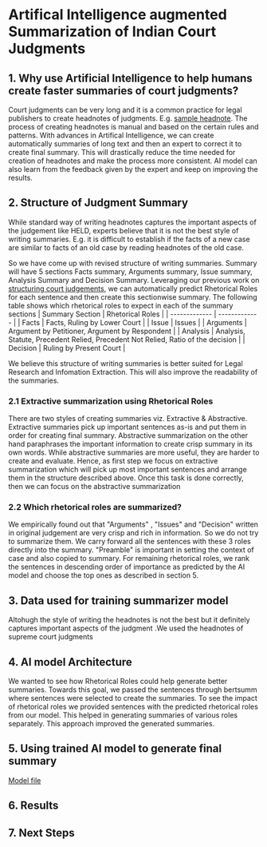 # Artifical Intelligence augmented Summarization of Indian Court Judgments

## 1. Why use Artificial Intelligence to help humans create faster summaries of court judgments?
Court judgments can be very long and it is a common practice for legal publishers to create headnotes of judgments. E.g. [sample headnote](https://main.sci.gov.in/judgment/judis/5268.pdf).
The process of creating headnotes is  manual and based on the certain rules and patterns. With advances in Artifical Intelligence, we can create automatically summaries of long text and then an expert to correct it to create final summary. This will drastically reduce the time needed for creation of headnotes and make the process more consistent. AI model can also learn from the feedback given by the expert and keep on improving the results.

## 2. Structure of Judgment Summary
While standard way of writing headnotes captures the important aspects of the judgement like HELD, experts believe that it is not the best style of writing summaries. E.g. it is difficult to establish if the facts of a new case are similar to facts of an old case by reading headnotes of the old case.

So we have come up with revised structure of writing summaries. Summary will have 5 sections Facts summary, Arguments summary, Issue summary, Analysis Summary and Decision Summary. Leveraging our previous work on [structuring court judgements](https://github.com/Legal-NLP-EkStep/rhetorical-role-baseline), we can automatically predict Rhetorical Roles for each sentence and then create this sectionwise summary. The following table shows which rhetorical roles to expect in each of the summary sections
| Summary Section  | Rhetorical Roles |
| ------------- | ------------- |
| Facts  | Facts, Ruling by Lower Court  |
| Issue  | Issues  |
| Arguments  | Argument by Petitioner, Argument by Respondent  |
| Analysis  | Analysis, Statute, Precedent Relied, Precedent Not Relied, Ratio of the decision   |
| Decision  | Ruling by Present Court  |

We believe this structure of writing summaries is better suited for Legal Research and Infomation Extraction. This will also improve the readability of the summaries.
### 2.1 Extractive summarization using Rhetorical Roles
There are two styles of creating summaries viz. Extractive & Abstractive. Extractive summaries pick up important sentences as-is and put them in order for creating final summary. Abstractive summarization on the other hand paraphrases the important information to create crisp summary in its own words. While abstractive summaries are more useful, they are harder to create and evaluate. Hence, as first step we focus on extractive summarization which will pick up most important sentences and arrange them in the structure described above. Once this task is done correctly, then we can focus on the abstractive summarization
### 2.2 Which rhetorical roles are summarized?
We empirically found out that "Arguments" , "Issues" and "Decision" written in original judgement are very crisp and rich in information. So we do not try to summarize them. We carry forward all the sentences with these 3 roles directly into the summary. "Preamble" is important in setting the context of case and also copied to summary.  For remaining rhetorical roles, we rank the sentences in descending order of importance as predicted by the AI model and choose the top ones as described in section 5. 


## 3. Data used for training summarizer model
Altohugh the style of writing the headnotes is not the best but it definitely captures important aspects of the judgment .We used the headnotes of supreme court judgments 

## 4. AI model Architecture
We wanted to see how Rhetorical Roles could help generate better summaries. Towards this goal, we passed the sentences
through bertsumm where sentences were selected to create the summaries. To see the impact of rhetorical roles we
provided sentences with the predicted rhetorical roles from our model. This helped in generating summaries of various
roles separately. This approach improved the generated summaries.

## 5. Using trained AI model to generate final summary

[Model file](https://storage.googleapis.com/indianlegalbert/OPEN_SOURCED_FILES/Extractive_summarization/model/model_headnotes/model.pt)

## 6. Results

## 7. Next Steps

